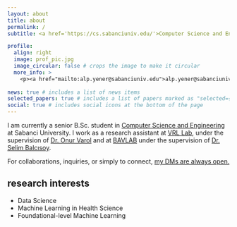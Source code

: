 ```yaml
---
layout: about
title: about
permalink: /
subtitle: <a href='https://cs.sabanciuniv.edu/'>Computer Science and Engineering - Sabanci University</a>

profile:
  align: right
  image: prof_pic.jpg
  image_circular: false # crops the image to make it circular
  more_info: >
    <p><a href="mailto:alp.yener@sabanciuniv.edu">alp.yener@sabanciuniv.edu</a></p>
    
news: true # includes a list of news items
selected_papers: true # includes a list of papers marked as "selected={true}"
social: true # includes social icons at the bottom of the page
---
```


I am currently a senior B.Sc. student in [Computer Science and Engineering](https://cs.sabanciuniv.edu/) at Sabanci University. I work as a research assistant at [VRL Lab](http://varollab.com), under the supervision of [Dr. Onur Varol](http://www.onurvarol.com) and at [BAVLAB](https://analyticslab.sabanciuniv.edu/) under the supervision of [Dr. Selim Balcısoy](https://www.linkedin.com/in/selim-balcisoy/).

For collaborations, inquiries, or simply to connect, [my DMs are always open.](mailto:alp.yener@sabanciuniv.edu)

## research interests
- Data Science
- Machine Learning in Health Science
- Foundational-level Machine Learning
